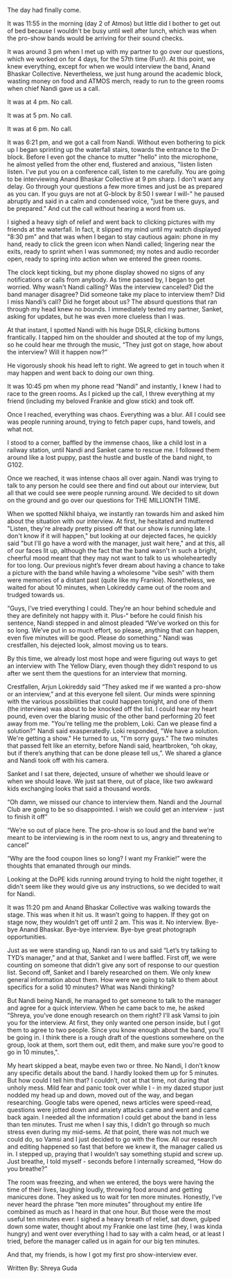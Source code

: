 
The day had finally come.


It was 11:55 in the morning (day 2 of Atmos) but little did I bother to get out of bed because I wouldn't be busy until well after lunch, which was when the pro-show bands would be arriving for their sound checks.&nbsp;


It was around 3 pm when I met up with my partner to go over our questions, which we worked on for 4 days, for the 57th time (Fun!). At this point, we knew everything, except for when we would interview the band, Anand Bhaskar Collective. Nevertheless, we just hung around the academic block, wasting money on food and ATMOS merch, ready to run to the green rooms when chief Nandi gave us a call.&nbsp;


It was at 4 pm. No call.&nbsp;


It was at 5 pm. No call.


It was at 6 pm. No call.


It was 6:21 pm, and we got a call from Nandi. Without even bothering to pick up I began sprinting up the waterfall stairs, towards the entrance to the D-block. Before I even got the chance to mutter "hello" into the microphone, he almost yelled from the other end, flustered and anxious, "listen listen listen. I've put you on a conference call, listen to me carefully. You are going to be interviewing Anand Bhaskar Collective at 9 pm sharp. I don't want any delay. Go through your questions a few more times and just be as prepared as you can. If you guys are not at G-block by 8:50 I swear I will-" he paused abruptly and said in a calm and condensed voice, "just be there guys, and be prepared." And cut the call without hearing a word from us.&nbsp;


I sighed a heavy sigh of relief and went back to clicking pictures with my friends at the waterfall. In fact, it slipped my mind until my watch displayed "8:30 pm" and that was when I began to stay cautious again: phone in my hand, ready to click the green icon when Nandi called; lingering near the exits, ready to sprint when I was summoned; my notes and audio recorder open, ready to spring into action when we entered the green rooms.&nbsp;


The clock kept ticking, but my phone display showed no signs of any notifications or calls from anybody. As time passed by, I began to get worried. Why wasn't Nandi calling? Was the interview canceled? Did the band manager disagree? Did someone take my place to interview them? Did I miss Nandi’s call? Did he forget about us? The absurd questions that ran through my head knew no bounds. I immediately texted my partner, Sanket, asking for updates, but he was even more clueless than I was.


At that instant, I spotted Nandi with his huge DSLR, clicking buttons frantically. I tapped him on the shoulder and shouted at the top of my lungs, so he could hear me through the music, “They just got on stage, how about the interview? Will it happen now?”&nbsp;


He vigorously shook his head left to right. We agreed to get in touch when it may happen and went back to doing our own thing.


It was 10:45 pm when my phone read “Nandi” and instantly, I knew I had to race to the green rooms. As I picked up the call, I threw everything at my friend (including my beloved Frankie and glow stick) and took off.


Once I reached, everything was chaos. Everything was a blur. All I could see was people running around, trying to fetch paper cups, hand towels, and what not.&nbsp;


I stood to a corner, baffled by the immense chaos, like a child lost in a railway station, until Nandi and Sanket came to rescue me. I followed them around like a lost puppy, past the hustle and bustle of the band night, to G102.&nbsp;


Once we reached, it was intense chaos all over again. Nandi was trying to talk to any person he could see there and find out about our interview, but all that we could see were people running around. We decided to sit down on the ground and go over our questions for THE MILLIONTH TIME.&nbsp;


When we spotted Nikhil bhaiya, we instantly ran towards him and asked him about the situation with our interview. At first, he hesitated and muttered "Listen, they're already pretty pissed off that our show is running late. I don't know if it will happen," but looking at our dejected faces, he quickly said "but I'll go have a word with the manager, just wait here," and at this, all of our faces lit up, although the fact that the band wasn't in such a bright, cheerful mood meant that they may not want to talk to us wholeheartedly for too long. Our previous night’s fever dream about having a chance to take a picture with the band while having a wholesome “vibe sesh” with them were memories of a distant past (quite like my Frankie). Nonetheless, we waited for about 10 minutes, when Lokireddy came out of the room and trudged towards us.


“Guys, I’ve tried everything I could. They’re an hour behind schedule and they are definitely not happy with it. Plus-“ before he could finish his sentence, Nandi stepped in and almost pleaded “We’ve worked on this for so long. We’ve put in so much effort, so please, anything that can happen, even five minutes will be good. Please do something.” Nandi was crestfallen, his dejected look, almost moving us to tears.


By this time, we already lost most hope and were figuring out ways to get an interview with The Yellow Diary, even though they didn’t respond to us after we sent them the questions for an interview that morning.&nbsp;


Crestfallen, Arjun Lokireddy said “They asked me if we wanted a pro-show or an interview,” and at this everyone fell silent. Our minds were spinning with the various possibilities that could happen tonight, and one of them (the interview) was about to be knocked off the list. I could hear my heart pound, even over the blaring music of the other band performing 20 feet away from me. "You're telling me the problem, Loki. Can we please find a solution?" Nandi said exasperatedly. Loki responded, "We have a solution. We're getting a show." He turned to us, "I'm sorry guys." The two minutes that passed felt like an eternity, before Nandi said, heartbroken, “oh okay, but if there’s anything that can be done please tell us,”. We shared a glance and Nandi took off with his camera.


Sanket and I sat there, dejected, unsure of whether we should leave or when we should leave. We just sat there, out of place, like two awkward kids exchanging looks that said a thousand words.&nbsp;


“Oh damn, we missed our chance to interview them. Nandi and the Journal Club are going to be so disappointed. I wish we could get an interview - just to finish it off”


“We’re so out of place here. The pro-show is so loud and the band we’re meant to be interviewing is in the room next to us, angry and threatening to cancel”


“Why are the food coupon lines so long? I want my Frankie!” were the thoughts that emanated through our minds.


Looking at the DoPE kids running around trying to hold the night together, it didn’t seem like they would give us any instructions, so we decided to wait for Nandi.&nbsp;


It was 11:20 pm and Anand Bhaskar Collective was walking towards the stage. This was when it hit us. It wasn’t going to happen. If they got on stage now, they wouldn’t get off until 2 am. This was it. No interview. Bye-bye Anand Bhaskar. Bye-bye interview. Bye-bye great photograph opportunities.


Just as we were standing up, Nandi ran to us and said “Let’s try talking to TYD’s manager,” and at that, Sanket and I were baffled. First off, we were counting on someone that didn’t give any sort of response to our question list. Second off, Sanket and I barely researched on them. We only knew general information about them. How were we going to talk to them about specifics for a solid 10 minutes? What was Nandi thinking?&nbsp;


But Nandi being Nandi, he managed to get someone to talk to the manager and agree for a quick interview. When he came back to me, he asked “Shreya, you’ve done enough research on them right? I'll ask Vamsi to join you for the interview. At first, they only wanted one person inside, but I got them to agree to two people. Since you know enough about the band, you'll be going in. I think there is a rough draft of the questions somewhere on the group, look at them, sort them out, edit them, and make sure you're good to go in 10 minutes,".


My heart skipped a beat, maybe even two or three. No Nandi, I don’t know any specific details about the band. I hardly looked them up for 5 minutes. But how could I tell him that? I couldn’t, not at that time, not during that unholy mess. Mild fear and panic took over while I - in my dazed stupor just nodded my head up and down, moved out of the way, and began researching. Google tabs were opened, news articles were speed-read, questions were jotted down and anxiety attacks came and went and came back again. I needed all the information I could get about the band in less than ten minutes. Trust me when I say this, I didn’t go through so much stress even during my mid-sems. At that point, there was not much we could do, so Vamsi and I just decided to go with the flow. All our research and editing happened so fast that before we knew it, the manager called us in. I stepped up, praying that I wouldn’t say something stupid and screw up. Just breathe, I told myself - seconds before I internally screamed, “How do you breathe?”


The room was freezing, and when we entered, the boys were having the time of their lives, laughing loudly, throwing food around and getting manicures done. They asked us to wait for ten more minutes. Honestly, I’ve never heard the phrase “ten more minutes” throughout my entire life combined as much as I heard in that one hour. But those were the most useful ten minutes ever. I sighed a heavy breath of relief, sat down, gulped down some water, thought about my Frankie one last time (hey, I was kinda hungry) and went over everything I had to say with a calm head, or at least I tried, before the manager called us in again for our big ten minutes.


And that, my friends, is how I got my first pro show-interview ever.




Written By: Shreya Guda

